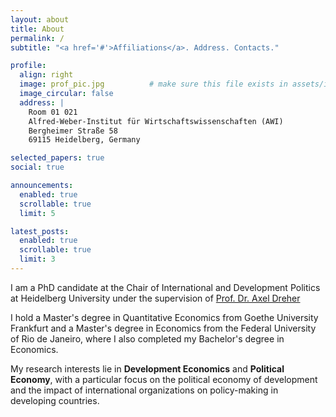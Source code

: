 ```yaml
---
layout: about
title: About
permalink: /
subtitle: "<a href='#'>Affiliations</a>. Address. Contacts."

profile:
  align: right
  image: prof_pic.jpg          # make sure this file exists in assets/img/
  image_circular: false
  address: |
    Room 01 021
    Alfred-Weber-Institut für Wirtschaftswissenschaften (AWI)
    Bergheimer Straße 58
    69115 Heidelberg, Germany

selected_papers: true
social: true

announcements:
  enabled: true
  scrollable: true
  limit: 5

latest_posts:
  enabled: true
  scrollable: true
  limit: 3
---
```


I am a PhD candidate at the Chair of International and Development Politics at Heidelberg University under the supervision of [Prof. Dr. Axel Dreher](https://axel-dreher.de/)  

I hold a Master's degree in Quantitative Economics from Goethe University Frankfurt and a Master's degree in Economics from the Federal University of Rio de Janeiro, where I also completed my Bachelor's degree in Economics.  

My research interests lie in **Development Economics** and **Political Economy**, with a particular focus on the political economy of development and the impact of international organizations on policy-making in developing countries.
